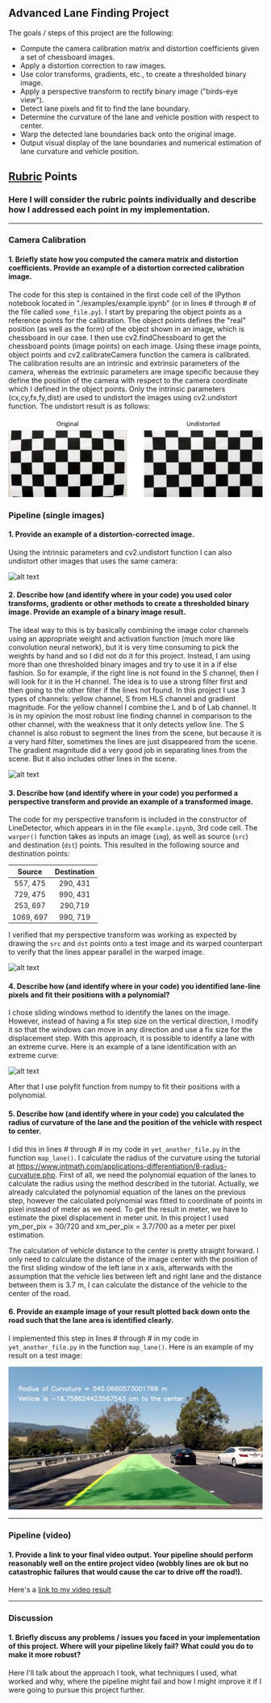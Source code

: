 ## Advanced Lane Finding Project

The goals / steps of this project are the following:

* Compute the camera calibration matrix and distortion coefficients given a set of chessboard images.
* Apply a distortion correction to raw images.
* Use color transforms, gradients, etc., to create a thresholded binary image.
* Apply a perspective transform to rectify binary image ("birds-eye view").
* Detect lane pixels and fit to find the lane boundary.
* Determine the curvature of the lane and vehicle position with respect to center.
* Warp the detected lane boundaries back onto the original image.
* Output visual display of the lane boundaries and numerical estimation of lane curvature and vehicle position.

[//]: # (Image References)

[image1]: ./examples/undistort_output.png "Undistorted"
[image2]: ./test_images/test1.jpg "Road Transformed"
[image3]: ./examples/binary_combo_example.jpg "Binary Example"
[image4]: ./examples/warped_straight_lines.jpg "Warp Example"
[image5]: ./examples/color_fit_lines.jpg "Fit Visual"
[image6]: ./examples/example_output.jpg "Output"
[video1]: ./project_video.mp4 "Video"

## [Rubric](https://review.udacity.com/#!/rubrics/571/view) Points

### Here I will consider the rubric points individually and describe how I addressed each point in my implementation.  

---

### Camera Calibration

#### 1. Briefly state how you computed the camera matrix and distortion coefficients. Provide an example of a distortion corrected calibration image.

The code for this step is contained in the first code cell of the IPython notebook located in "./examples/example.ipynb" (or in lines # through # of the file called `some_file.py`).
I start by preparing the object points as a reference points for the calibration. The object points defines the "real" position (as well as the form) of the object shown
in an image, which is chessboard in our case. I then use cv2.findChessboard to get the chessboard points (image points) on each image. Using these image points, object points
and cv2.calibrateCamera function the camera is calibrated. The calibration results are an intrinsic and extrinsic parameters of the camera, whereas the extrinsic parameters are
image specific because they define the position of the camera with respect to the camera coordinate which I defined in the object points. Only the intrinsic parameters (cx,cy,fx,fy,dist)
are used to undistort the images using cv2.undistort function. The undistort result is as follows:

![alt text][image1]

### Pipeline (single images)

#### 1. Provide an example of a distortion-corrected image.

Using the intrinsic parameters and cv2.undistort function I can also undistort other images that uses the same camera:

![alt text][image2]

#### 2. Describe how (and identify where in your code) you used color transforms, gradients or other methods to create a thresholded binary image.  Provide an example of a binary image result.

The ideal way to this is by basically combining the image color channels using an appropriate weight and activation function (much more like convolution neural network), but it is very time
consuming to pick the weights by hand and so I did not do it for this project. Instead, I am using more than one thresholded binary images and try to use it in a if else fashion. So for example,
if the right line is not found in the S channel, then I will look for it in the H channel. The idea is to use a strong filter first and then going to the other filter if the lines not found.
In this project I use 3 types of channels: yellow channel, S from HLS channel and gradient magnitude. For the yellow channel I combine the L and b of Lab channel. It is in my opinion the most
robust line finding channel in comparison to the other channel, with the weakness that it only detects yellow line. The S channel is also robust to segment the lines from the scene, but because
it is a very hard filter, sometimes the lines are just disappeared from the scene. The gradient magnitude did a very good job in separating lines from the scene. But it also includes other lines
in the scene.

![alt text][image3]

#### 3. Describe how (and identify where in your code) you performed a perspective transform and provide an example of a transformed image.

The code for my perspective transform is included in the constructor of LineDetector, which appears in in the file `example.ipynb`, 3rd code cell.
The `warper()` function takes as inputs an image (`img`), as well as source (`src`) and destination (`dst`) points. This resulted in the following source and destination points:

| Source        | Destination   | 
|:-------------:|:-------------:| 
| 557, 475      | 290, 431      | 
| 729, 475      | 990, 431      |
| 253, 697      | 290,719       |
| 1069, 697     | 990, 719      |

I verified that my perspective transform was working as expected by drawing the `src` and `dst` points onto a test image and its warped counterpart to verify that the lines appear parallel in the warped image.

![alt text][image4]

#### 4. Describe how (and identify where in your code) you identified lane-line pixels and fit their positions with a polynomial?

I chose sliding windows method to identify the lanes on the image. However, instead of having a fix step size on the vertical direction, I modify it so that the windows can move in any direction and
use a fix size for the displacement step. With this approach, it is possible to identify a lane with an extreme curve. Here is an example of a lane identification with an extreme curve:

![alt text][image5]

After that I use polyfit function from numpy to fit their positions with a polynomial.

#### 5. Describe how (and identify where in your code) you calculated the radius of curvature of the lane and the position of the vehicle with respect to center.

I did this in lines # through # in my code in `yet_another_file.py` in the function `map_lane()`. I calculate the radius of the curvature using the tutorial at
https://www.intmath.com/applications-differentiation/8-radius-curvature.php. First of all, we need the polynomial equation of the lanes to calculate the radius using the method described in the tutorial. Actually, we already calculated
the polynomial equation of the lanes on the previous step, however the calculated polynomial was fitted to coordinate of points in pixel instead of meter as we need. To get the result in meter, we have to estimate the pixel displacement
in meter unit. In this project I used ym_per_pix = 30/720 and xm_per_pix = 3.7/700 as a meter per pixel estimation.

The calculation of vehicle distance to the center is pretty straight forward. I only need to calculate the distance of the image center with the position of the first sliding window of the left lane in x axis, afterwards with the
assumption that the vehicle lies between left and right lane and the distance between them is 3.7 m, I can calculate the distance of the vehicle to the center of the road.

#### 6. Provide an example image of your result plotted back down onto the road such that the lane area is identified clearly.

I implemented this step in lines # through # in my code in `yet_another_file.py` in the function `map_lane()`.  Here is an example of my result on a test image:

![alt text][image6]

---

### Pipeline (video)

#### 1. Provide a link to your final video output.  Your pipeline should perform reasonably well on the entire project video (wobbly lines are ok but no catastrophic failures that would cause the car to drive off the road!).

Here's a [link to my video result](./project_video.mp4)

---

### Discussion

#### 1. Briefly discuss any problems / issues you faced in your implementation of this project.  Where will your pipeline likely fail?  What could you do to make it more robust?

Here I'll talk about the approach I took, what techniques I used, what worked and why, where the pipeline might fail and how I might improve it if I were going to pursue this project further.  
